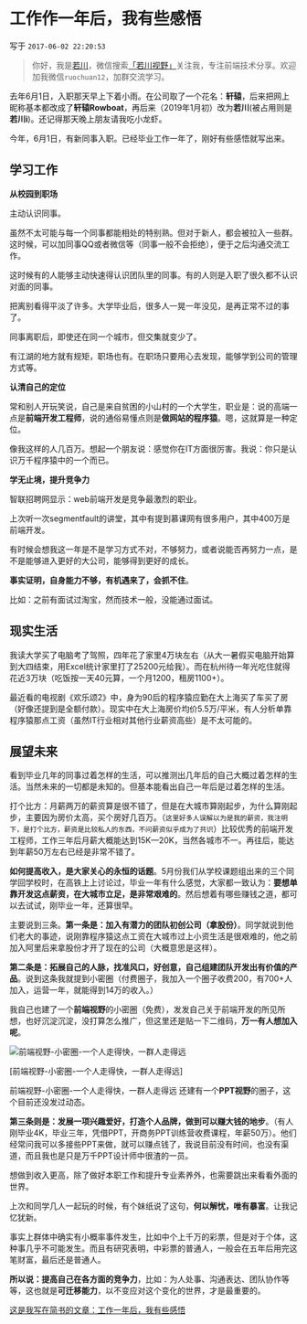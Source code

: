 # 工作作一年后，我有些感悟

写于 `2017-06-02 22:20:53`

>你好，我是[若川](https://lxchuan12.gitee.io)，微信搜索[「若川视野」](https://mp.weixin.qq.com/s/c3hFML3XN9KCUetDOZd-DQ)关注我，专注前端技术分享。欢迎加我微信`ruochuan12`，加群交流学习。

去年6月1日，入职那天早上下着小雨。在公司取了一个花名：**轩辕**，后来把网上昵称基本都改成了**轩辕Rowboat**，再后来（2019年1月初）改为**若川**(被占用则是**若川i**)。还记得那天晚上朋友请我吃小龙虾。

今年，6月1日，有新同事入职。已经毕业工作一年了，刚好有些感悟就写出来。<!--more-->

## 学习工作

**从校园到职场**

主动认识同事。

虽然不太可能与每一个同事都能相处的特别熟。但对于新人，都会被拉入一些群。这时候，可以加同事QQ或者微信等（同事一般不会拒绝），便于之后沟通交流工作。

这时候有的人能够主动快速得认识团队里的同事。有的人则是入职了很久都不认识对面的同事。

把离别看得平淡了许多。大学毕业后，很多人一晃一年没见，是再正常不过的事了。

同事离职后，即使还在同一个城市，但交集就变少了。

有江湖的地方就有规矩，职场也有。在职场只要用心去发现，能够学到公司的管理方式等。

**认清自己的定位**

常和别人开玩笑说，自己是来自贫困的小山村的一个大学生，职业是：说的高端一点是**前端开发工程师**，说的通俗易懂点则是**做网站的程序猿**。嗯，这就算是一种定位。

像我这样的人几百万。想起一个朋友说：感觉你在IT方面很厉害。我说：你只是认识万千程序猿中的一个而已。

**学无止境，提升竞争力**

智联招聘网显示：web前端开发是竞争最激烈的职业。

上次听一次segmentfault的讲堂，其中有提到慕课网有很多用户，其中400万是前端开发。

有时候会想我这一年是不是学习方式不对，不够努力，或者说能否再努力一点，是不是能够进入更好的大公司，能够得到更好的成长。

**事实证明，自身能力不够，有机遇来了，会抓不住**。

比如：之前有面试过淘宝，然而技术一般，没能通过面试。

## 现实生活

我读大学买了电脑考了驾照，四年花了家里4万块左右（从大一暑假买电脑开始算到大四结束，用Excel统计家里打了25200元给我）。而在杭州待一年光吃住就得花近3万块（吃饭按一天40元算，一个月1200，租房1100+）。

最近看的电视剧《欢乐颂2》中，身为90后的程序猿应勤在大上海买了车买了房（好像还提到是全额付款）。现实中在大上海房价均价5.5万/平米，有人分析单靠程序猿那点工资（虽然IT行业相对其他行业薪资高些）是不太可能的。

## 展望未来

看到毕业几年的同事过着怎样的生活，可以推测出几年后的自己大概过着怎样的生活。当然未来的一切都是未知的。但基本能看出自己一年后是过着怎样的生活。

打个比方：月薪两万的薪资算是很不错了，但是在大城市算刚起步，为什么算刚起步，主要因为房价太高，买个房好几百万。（`这里好多人误解以为是我的薪资，我注明下，是打个比方，薪资是比较私人的东西，不问薪资似乎成为了共识`）比较优秀的前端开发工程师，工作三年后月薪大概能达到15K—20K，当然各城市不一。再往后，能达到年薪50万左右已经是非常不错了。

**如何提高收入，是大家关心的永恒的话题**。5月份我们从学校课题组出来的三个同学回学校时，在高铁上上讨论过，毕业一年有什么感觉，大家都一致认为：**要想单靠开发这点薪资，在大城市立足，是非常艰难的**。然后想着有哪些赚钱之道，都可以去试试，刚毕业一年，还算很早。

主要说到三条。**第一条是：加入有潜力的团队初创公司（拿股份）**。同学就说到他们老大的事迹，说刚靠程序猿这点工资在大城市过上小资生活是很艰难的，他之前加入阿里后来拿股份才开了现在的公司（大概意思是这样）。

**第二条是：拓展自己的人脉，找准风口，好创意，自己组建团队开发出有价值的产品**。说到这条我就提到小密圈（付费圈子，我加入一个圈子收费200，有700+人加入，运营一年，就能得到14万的收入。）

我自己也建了一个**前端视野**的小密圈（免费），发发自己关于前端开发的所见所想，也好沉淀沉淀，没打算怎么推广，但这里还是贴一下二维码，**万一有人想加入呢**。

![前端视野-小密圈-一个人走得快，一群人走得远](./zsxq.png)

[前端视野-小密圈-一个人走得快，一群人走得远]

前端视野-小密圈-一个人走得快，一群人走得远
还建有一个**PPT视野**的圈子，这个目前还没发过动态。

**第三条则是：发展一项兴趣爱好，打造个人品牌，做到可以赚大钱的地步**。（有人刚毕业4K，毕业三年，凭借PPT，开商务PPT训练营收费课程，年薪50万）。他们经常问我可以多接些PPT来做，就可以赚点钱了，我说目前没有时间，也没有渠道，而且我也是只是万千PPT设计师中很渣的一员。

想做到收入更高，除了做好本职工作和提升专业素养外，也需要跳出来看看外面的世界。

上次和同学几人一起玩的时候，有个妹纸说了这句，**何以解忧，唯有暴富**。让我记忆犹新。

事实上群体中确实有小概率事件发生，比如中个上千万的彩票，但是对于个体，这种事几乎不可能发生。而且有研究表明，中彩票的普通人，一般会在五年后用完这笔财富，最后还是普通人。

**所以说：提高自己在各方面的竞争力**，比如：为人处事、沟通表达、团队协作等等，这也就是**可迁移能力**，以不变应对这个变化的世界，才是最重要的。

[这是我写在简书的文章：工作一年后，我有些感悟](http://www.jianshu.com/p/0b29cc65dc82)
